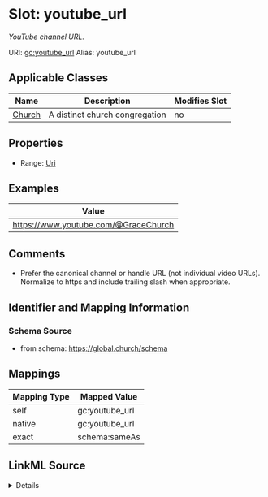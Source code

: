 

# Slot: youtube_url 


_YouTube channel URL._





URI: [gc:youtube_url](https://global.church/schema/youtube_url)
Alias: youtube_url

<!-- no inheritance hierarchy -->





## Applicable Classes

| Name | Description | Modifies Slot |
| --- | --- | --- |
| [Church](Church.md) | A distinct church congregation |  no  |







## Properties

* Range: [Uri](Uri.md)






## Examples

| Value |
| --- |
| https://www.youtube.com/@GraceChurch |

## Comments

* Prefer the canonical channel or handle URL (not individual video URLs).
Normalize to https and include trailing slash when appropriate.


## Identifier and Mapping Information







### Schema Source


* from schema: https://global.church/schema




## Mappings

| Mapping Type | Mapped Value |
| ---  | ---  |
| self | gc:youtube_url |
| native | gc:youtube_url |
| exact | schema:sameAs |




## LinkML Source

<details>
```yaml
name: youtube_url
description: YouTube channel URL.
comments:
- 'Prefer the canonical channel or handle URL (not individual video URLs).

  Normalize to https and include trailing slash when appropriate.

  '
examples:
- value: https://www.youtube.com/@GraceChurch
  description: Channel handle URL.
in_subset:
- public
- enrichment
from_schema: https://global.church/schema
exact_mappings:
- schema:sameAs
rank: 1000
alias: youtube_url
domain_of:
- Church
range: uri

```
</details>